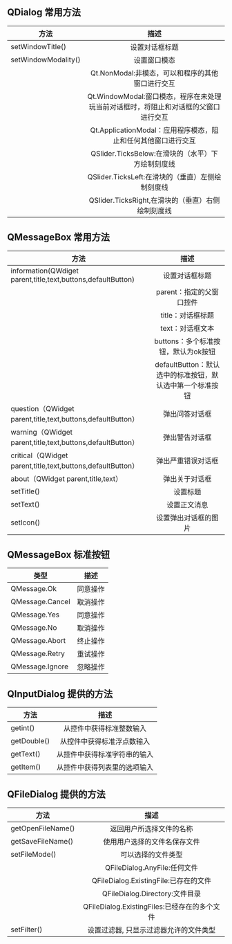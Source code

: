 ## QDialog 常用方法

| 方法 | 描述 | 
|-----|:-----:|
| setWindowTitle() | 设置对话框标题 |
| setWindowModality() | 设置窗口模态 |
| | Qt.NonModal:非模态，可以和程序的其他窗口进行交互 |
| | Qt.WindowModal:窗口模态，程序在未处理玩当前对话框时，将阻止和对话框的父窗口进行交互 |
| | Qt.ApplicationModal：应用程序模态，阻止和任何其他窗口进行交互 |
| | QSlider.TicksBelow:在滑块的（水平）下方绘制刻度线 |
| | QSlider.TicksLeft:在滑块的（垂直）左侧绘制刻度线 |
| | QSlider.TicksRight,在滑块的（垂直）右侧绘制刻度线 |

## QMessageBox 常用方法

| 方法 | 描述 | 
|-----|:-----:|
| information(QWdiget parent,title,text,buttons,defaultButton)| 设置对话框标题 |
| | parent：指定的父窗口控件 |
| | title：对话框标题 |
| | text：对话框文本 |
| | buttons：多个标准按钮，默认为ok按钮 |
| | defaultButton：默认选中的标准按钮，默认选中第一个标准按钮 |
| question（QWidget parent,title,text,buttons,defaultButton） | 弹出问答对话框 |
| warning（QWidget parent,title,text,buttons,defaultButton） | 弹出警告对话框 |
| critical（QWidget parent,title,text,buttons,defaultButton） | 弹出严重错误对话框 |
| about（QWidget parent,title,text） | 弹出关于对话框 |
| setTitle() | 设置标题 |
| setText() | 设置正文消息 |
| setIcon() | 设置弹出对话框的图片 |

## QMessageBox 标准按钮

| 类型 | 描述 | 
|-----|:-----:|
| QMessage.Ok | 同意操作 |
| QMessage.Cancel | 取消操作 |
| QMessage.Yes | 同意操作 |
| QMessage.No | 取消操作 |
| QMessage.Abort | 终止操作 |
| QMessage.Retry | 重试操作 |
| QMessage.Ignore | 忽略操作 |

## QInputDialog 提供的方法

| 方法 | 描述 | 
|-----|:-----:|
| getint() | 从控件中获得标准整数输入 |
| getDouble() | 从控件中获得标准浮点数输入 |
| getText() | 从控件中获得标准字符串的输入 |
| getItem() | 从控件中获得列表里的选项输入 |

## QFileDialog 提供的方法

| 方法 | 描述 | 
|-----|:-----:|
| getOpenFileName() | 返回用户所选择文件的名称 |
| getSaveFileName() | 使用用户选择的文件名保存文件 |
| setFileMode() | 可以选择的文件类型 |
|  | QFileDialog.AnyFile:任何文件 |
|  | QFileDialog.ExistingFile:已存在的文件 |
|  | QFileDialog.Directory:文件目录 |
|  | QFileDialog.ExistingFiles:已经存在的多个文件 |
| setFilter() | 设置过滤器, 只显示过滤器允许的文件类型 |

